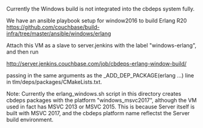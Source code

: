 Currently the Windows build is not integrated into the cbdeps system fully.

We have an ansible playbook setup for window2016 to build Erlang R20
https://github.com/couchbase/build-infra/tree/master/ansible/windows/erlang

Attach this VM as a slave to server.jenkins with the label "windows-erlang",
and then run

http://server.jenkins.couchbase.com/job/cbdeps-erlang-window-build/

passing in the same arguments as the _ADD_DEP_PACKAGE(erlang ...) line in
tlm/deps/packages/CMakeLists.txt.

Note: Currently the erlang_windows.sh script in this directory creates
cbdeps packages with the platform "windows_msvc2017", although the VM used
in fact has MSVC 2013 or MSVC 2015. This is because Server itself is built
with MSVC 2017, and the cbdeps platform name reflectst the Server build
environment.

